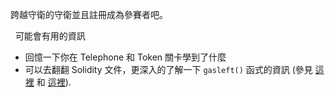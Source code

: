 跨越守衛的守衛並且註冊成為參賽者吧。

&nbsp;
可能會有用的資訊
* 回憶一下你在 Telephone 和 Token 關卡學到了什麼
* 可以去翻翻 Solidity 文件，更深入的了解一下 `gasleft()` 函式的資訊 (參見 [這裡](https://docs.soliditylang.org/en/v0.8.3/units-and-global-variables.html) 和 [這裡](https://docs.soliditylang.org/en/v0.8.3/control-structures.html#external-function-calls)).